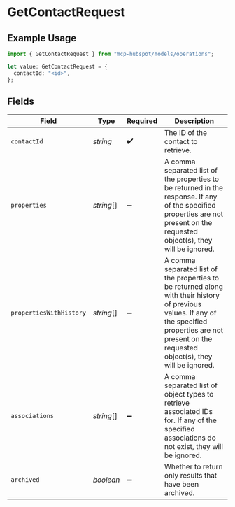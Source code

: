 # GetContactRequest

## Example Usage

```typescript
import { GetContactRequest } from "mcp-hubspot/models/operations";

let value: GetContactRequest = {
  contactId: "<id>",
};
```

## Fields

| Field                                                                                                                                                                                                     | Type                                                                                                                                                                                                      | Required                                                                                                                                                                                                  | Description                                                                                                                                                                                               |
| --------------------------------------------------------------------------------------------------------------------------------------------------------------------------------------------------------- | --------------------------------------------------------------------------------------------------------------------------------------------------------------------------------------------------------- | --------------------------------------------------------------------------------------------------------------------------------------------------------------------------------------------------------- | --------------------------------------------------------------------------------------------------------------------------------------------------------------------------------------------------------- |
| `contactId`                                                                                                                                                                                               | *string*                                                                                                                                                                                                  | :heavy_check_mark:                                                                                                                                                                                        | The ID of the contact to retrieve.                                                                                                                                                                        |
| `properties`                                                                                                                                                                                              | *string*[]                                                                                                                                                                                                | :heavy_minus_sign:                                                                                                                                                                                        | A comma separated list of the properties to be returned in the response. If any of the specified properties are not present on the requested object(s), they will be ignored.                             |
| `propertiesWithHistory`                                                                                                                                                                                   | *string*[]                                                                                                                                                                                                | :heavy_minus_sign:                                                                                                                                                                                        | A comma separated list of the properties to be returned along with their history of previous values. If any of the specified properties are not present on the requested object(s), they will be ignored. |
| `associations`                                                                                                                                                                                            | *string*[]                                                                                                                                                                                                | :heavy_minus_sign:                                                                                                                                                                                        | A comma separated list of object types to retrieve associated IDs for. If any of the specified associations do not exist, they will be ignored.                                                           |
| `archived`                                                                                                                                                                                                | *boolean*                                                                                                                                                                                                 | :heavy_minus_sign:                                                                                                                                                                                        | Whether to return only results that have been archived.                                                                                                                                                   |